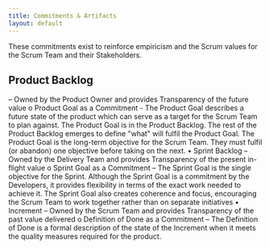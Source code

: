 ```yaml
---
title: Commitments & Artifacts
layout: default
---
```


These commitments exist to reinforce empiricism and the Scrum values for the Scrum Team and their
Stakeholders.



## Product Backlog

 – Owned by the Product Owner and provides Transparency of the future value
o	Product Goal as a Commitment - The Product Goal describes a future state of the product which can serve as a target for the Scrum Team to plan against. The Product Goal is in the Product Backlog. The rest of the Product Backlog emerges to define "what" will fulfil the Product Goal. The Product Goal is the long-term objective for the Scrum Team. They must fulfil (or abandon) one objective before taking on the next.
•	Sprint Backlog – Owned by the Delivery Team and provides Transparency of the present in-flight value
o	Sprint Goal as a Commitment – The Sprint Goal is the single objective for the Sprint. Although the Sprint Goal is a commitment by the Developers, it provides flexibility in terms of the exact work needed to achieve it. The Sprint Goal also creates coherence and focus, encouraging the Scrum Team to work together rather than on separate initiatives
•	 Increment – Owned by the Scrum Team and provides Transparency of the past value delivered
o	Definition of Done as a Commitment – The Definition of Done is a formal description of the state of the Increment when it meets the quality measures required for the product.
